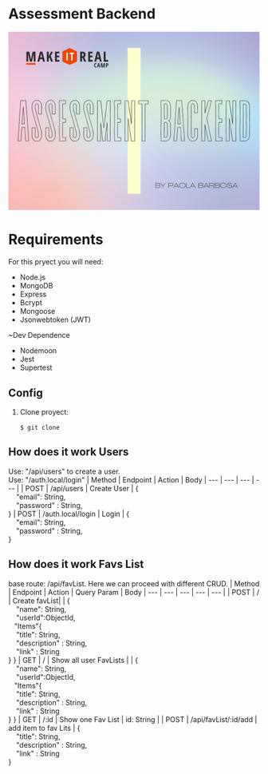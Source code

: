 # Assessment Backend
![logotype-09](assets/ab.png)

# Requirements

For this pryect you will need:

- Node.js
- MongoDB
- Express
- Bcrypt
- Mongoose
- Jsonwebtoken (JWT)

~Dev Dependence 
- Nodemoon
- Jest
- Supertest

## Config

1. Clone proyect:
   ```
   $ git clone
## How does it work Users
Use: "/api/users" to create a user. <br>
Use: "/auth.local/login"
| Method | Endpoint | Action | Body
| --- | --- | --- | --- |
| POST | /api/users | Create User | { <br> &nbsp; &nbsp; "email": String, <br> &nbsp; &nbsp; "password" : String, <br> }
| POST | /auth.local/login | Login | { <br> &nbsp; &nbsp; "email": String, <br> &nbsp; &nbsp; "password" : String, <br> }
## How does it work Favs List
base route: /api/favList. Here we can proceed with different CRUD.
| Method | Endpoint | Action | Query Param | Body
| --- | --- | --- | --- | --- |
| POST | / | Create favList| | { <br> &nbsp; &nbsp; "name": String, <br> &nbsp; &nbsp; "userId":ObjectId, <br> &nbsp; &nbsp;"Items"{ <br> &nbsp; &nbsp; "title": String, <br> &nbsp; &nbsp; "description" : String, <br> &nbsp; &nbsp; "link" : String <br>} }
| GET | / | Show all user FavLists | | { <br> &nbsp; &nbsp; "name": String, <br> &nbsp; &nbsp; "userId":ObjectId, <br> &nbsp; &nbsp;"Items"{ <br> &nbsp; &nbsp; "title": String, <br> &nbsp; &nbsp; "description" : String, <br> &nbsp; &nbsp; "link" : String <br>} }
| GET | /:id | Show one Fav List | id: String |
| POST | /api/favList/:id/add | add item to fav Lits | { <br> &nbsp; &nbsp; "title": String, <br> &nbsp; &nbsp; "description" : String, <br> &nbsp; &nbsp; "link" : String <br>}

